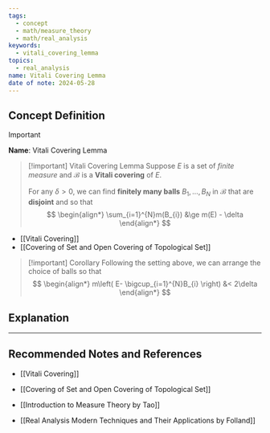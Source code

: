 ```yaml
---
tags:
  - concept
  - math/measure_theory
  - math/real_analysis
keywords:
  - vitali_covering_lemma
topics:
  - real_analysis
name: Vitali Covering Lemma
date of note: 2024-05-28
---
```


## Concept Definition

>[!important]
>**Name**: Vitali Covering Lemma

>[!important] Vitali Covering Lemma
>Suppose $E$ is a set of *finite measure* and $\mathcal{B}$ is a **Vitali covering** of $E$. 
>
>For any $\delta>0$, we can find **finitely many balls** $B_{1},\ldots, B_{N}$ in $\mathcal{B}$ that are **disjoint** and so that 
>$$
> \begin{align*}
> \sum_{i=1}^{N}m(B_{i}) &\ge m(E) - \delta
> \end{align*}
>$$ 

- [[Vitali Covering]]
- [[Covering of Set and Open Covering of Topological Set]]

>[!important] Corollary
>Following the setting above, we can arrange the choice of balls so that
>$$
> \begin{align*}
> m\left( E- \bigcup_{i=1}^{N}B_{i} \right) &< 2\delta
> \end{align*}
>$$ 



## Explanation





-----------
##  Recommended Notes and References

- [[Vitali Covering]]
- [[Covering of Set and Open Covering of Topological Set]]



- [[Introduction to Measure Theory by Tao]]
- [[Real Analysis Modern Techniques and Their Applications by Folland]]